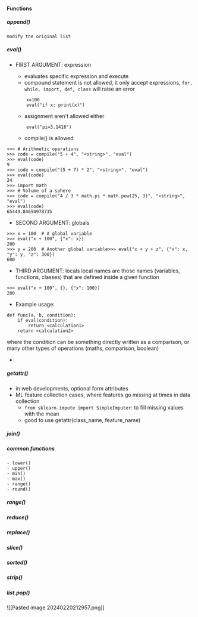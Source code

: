 #### Functions

##### append()
    modify the original list
##### eval()
- FIRST ARGUMENT: expression
    - evaluates specific expression and execute
    - compound statement is not allowed, it only accept expressions, `for, while, import, def, class` will raise an error
    
    ```
     	x=100
     	eval("if x: print(x)")
    ```
    
    - assignment aren't allowed either
    
    ```
     	eval("pi=3.1416")
    ```
    - compile() is allowed
```
>>> # Arithmetic operations
>>> code = compile("5 + 4", "<string>", "eval")
>>> eval(code)
9
>>> code = compile("(5 + 7) * 2", "<string>", "eval")
>>> eval(code)
24
>>> import math
>>> # Volume of a sphere
>>> code = compile("4 / 3 * math.pi * math.pow(25, 3)", "<string>", "eval")
>>> eval(code)
65449.84694978735
```

- SECOND ARGUMENT: globals
```
>>> x = 100  # A global variable
>>> eval("x + 100", {"x": x})
200
>>> y = 200  # Another global variable>>> eval("x + y + z", {"x": x, "y": y, "z": 300})
600
```

- THIRD ARGUMENT: locals
	local names are those names (variables, functions, classes) that are defined inside a given function
```
>>> eval("x + 100", {}, {"x": 100})
200
```

- Example usage:
```
def func(a, b, condition):
	if eval(condition):
		return <calculation1>
	return <calculation2>
```
where the condition can be something directly written as a comparison, or many other types of operations (maths, comparison, boolean)

- 
##### getattr()
- in web developments, optional form attributes
- ML feature collection cases, where features go missing at times in data collection
	- `from sklearn.impute import SimpleImputer`: to fill missing values with the mean
	- good to use getattr(class_name, feature_name)

##### join()

##### common functions
	- lower()
	- upper()
	- min()
	- max()
	- range()
	- round()

##### range()

##### reduce()

##### replace()

##### slice()

##### sorted()

##### strip()

##### list.pop()




![[Pasted image 20240220212957.png]]
